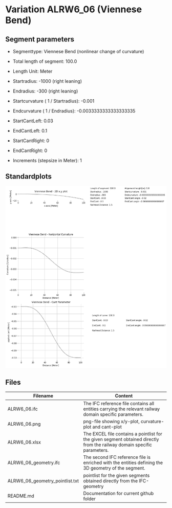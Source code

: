 # Variation ALRW6_06 (Viennese Bend)

## Segment parameters

* Segmenttype: Viennese Bend (nonlinear change of curvature)

* Total length of segment: 100.0

* Length Unit: Meter

* Startradius: -1000 (right leaning)

* Endradius: -300 (right leaning)

* Startcurvature ( 1 / Startradius): -0.001

* Endcurvature ( 1 / Endradius): -0.0033333333333333335

* StartCantLeft: 0.03

* EndCantLeft: 0.1

* StartCantRight: 0

* EndCantRight: 0

* Increments (stepsize in Meter): 1

## Standardplots

<img src="./ALRW6_06.png">


## Files


| Filename                      | Content |
| ----------------------------- | --------------------------------------------------------------------------------------------- |
| ALRW6_06.ifc | The IFC reference file contains all entities carrying the relevant railway domain specific parameters. |
| ALRW6_06.png | png-file showing x/y-plot, curvature-plot and cant-plot  |
| ALRW6_06.xlsx | The EXCEL file contains a pointlist for the given segment obtained directly from the railway domain specific parameters.  |
| ALRW6_06_geometry.ifc | The second IFC reference file is enriched with the entities defining the 3D geometry of the segment.  |
| ALRW6_06_geometry_pointlist.txt | pointlist for the given segments obtained directly from the IFC-geometry  |
| README.md | Documentation for current github folder  |


